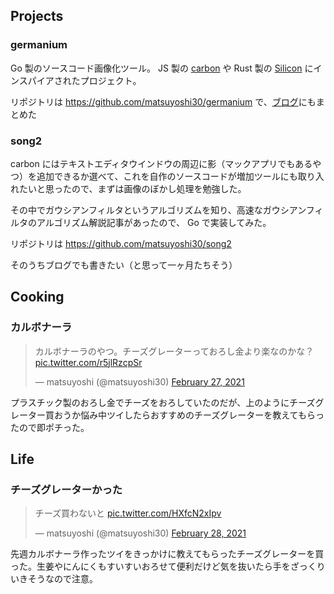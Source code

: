## Projects

### germanium

Go 製のソースコード画像化ツール。 JS 製の [carbon](https://github.com/carbon-app/carbon) や Rust 製の [Silicon](https://github.com/Aloxaf/silicon) にインスパイアされたプロジェクト。

リポジトリは https://github.com/matsuyoshi30/germanium で、[ブログ](https://blog.matsuyoshi30.net/2021/02/28/cli-tool-for-generating-image-from-code/)にもまとめた

### song2

carbon にはテキストエディタウインドウの周辺に影（マックアプリでもあるやつ）を追加できるか選べて、これを自作のソースコードが増加ツールにも取り入れたいと思ったので、まずは画像のぼかし処理を勉強した。

その中でガウシアンフィルタというアルゴリズムを知り、高速なガウシアンフィルタのアルゴリズム解説記事があったので、 Go で実装してみた。

リポジトリは https://github.com/matsuyoshi30/song2

そのうちブログでも書きたい（と思って一ヶ月たちそう）


## Cooking

### カルボナーラ

<blockquote class="twitter-tweet"><p lang="ja" dir="ltr">カルボナーラのやつ。チーズグレーターっておろし金より楽なのかな？ <a href="https://t.co/r5jlRzcpSr">pic.twitter.com/r5jlRzcpSr</a></p>&mdash; matsuyoshi (@matsuyoshi30) <a href="https://twitter.com/matsuyoshi30/status/1365650589888049154?ref_src=twsrc%5Etfw">February 27, 2021</a></blockquote> <script async src="https://platform.twitter.com/widgets.js" charset="utf-8"></script>

プラスチック製のおろし金でチーズをおろしていたのだが、上のようにチーズグレーター買おうか悩み中ツイしたらおすすめのチーズグレーターを教えてもらったので即ポチった。


## Life

### チーズグレーターかった

<blockquote class="twitter-tweet"><p lang="ja" dir="ltr">チーズ買わないと <a href="https://t.co/HXfcN2xIpv">pic.twitter.com/HXfcN2xIpv</a></p>&mdash; matsuyoshi (@matsuyoshi30) <a href="https://twitter.com/matsuyoshi30/status/1366007484482134017?ref_src=twsrc%5Etfw">February 28, 2021</a></blockquote> <script async src="https://platform.twitter.com/widgets.js" charset="utf-8"></script>

先週カルボナーラ作ったツイをきっかけに教えてもらったチーズグレーターを買った。生姜やにんにくもすいすいおろせて便利だけど気を抜いたら手をざっくりいきそうなので注意。
